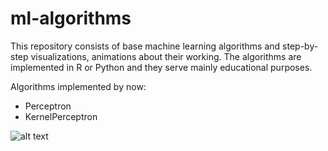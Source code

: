# ml-algorithms

This repository consists of base machine learning algorithms and step-by-step visualizations, animations about their working. The algorithms are implemented in R or Python and they serve mainly educational purposes.

Algorithms implemented by now:
+ Perceptron
+ KernelPerceptron

![alt text](https://github.com/strsz/ml-algorithms/blob/master/perceptron/perceptron.gif "Sample animation")


